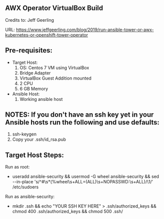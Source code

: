 ## AWX Operator VirtualBox Build

Credits to: Jeff Geerling

URL: https://www.jeffgeerling.com/blog/2019/run-ansible-tower-or-awx-kubernetes-or-openshift-tower-operator

## Pre-requisites:
  * Target Host:
      1. OS: Centos 7 VM using VirtualBox
      2. Bridge Adapter
      3. VirtualBox Guest Addition mounted
      4. 2 CPU
      5. 6 GB Memory
  * Ansible Host:
      1. Working ansible host

## NOTES: If you don't have an ssh key yet in your Ansible hosts run the following and use defaults:
  1. ssh-keygen
  2. Copy your .ssh/id_rsa.pub
  

## Target Host Steps:
Run as root:
-  useradd ansible-security && usermod -G wheel ansible-security && sed --in-place 's/^#\s*\(%wheel\s\+ALL=(ALL)\s\+NOPASSWD:\s\+ALL\)/\1/' /etc/sudoers

Run as ansible-security:
-  mkdir .ssh && echo "YOUR SSH KEY HERE" > .ssh/authorized_keys && chmod 400 .ssh/authorized_keys && chmod 500 .ssh/


 
 
